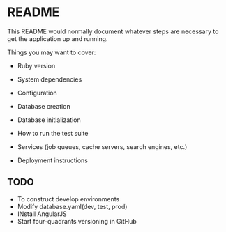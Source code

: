 # README

This README would normally document whatever steps are necessary to get the
application up and running.

Things you may want to cover:

* Ruby version

* System dependencies

* Configuration

* Database creation

* Database initialization

* How to run the test suite

* Services (job queues, cache servers, search engines, etc.)

* Deployment instructions


## TODO
* To construct develop environments
* Modify database.yaml(dev, test, prod)
* INstall AngularJS
* Start four-quadrants versioning in GitHub
